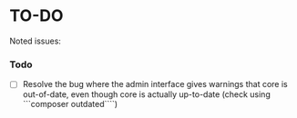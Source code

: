 # TO-DO

Noted issues:

### Todo

- [ ] Resolve the bug where the admin interface gives warnings that core is out-of-date, even though core is actually up-to-date (check using ```composer outdated````)
